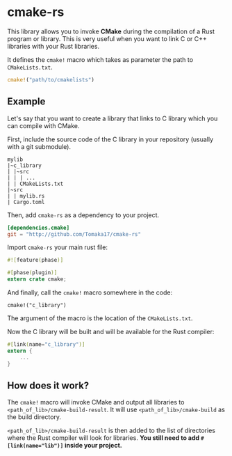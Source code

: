 cmake-rs
========

This library allows you to invoke **CMake** during the compilation of a Rust program or library. This is very useful when you want to link C or C++ libraries with your Rust libraries.

It defines the `cmake!` macro which takes as parameter the path to `CMakeLists.txt`.

```rust
cmake!("path/to/cmakelists")
```

Example
-------

Let's say that you want to create a library that links to C library which you can compile with CMake.

First, include the source code of the C library in your repository (usually with a git submodule).

```
mylib
|~c_library
| |~src
| | | ...
| | CMakeLists.txt
|~src
| | mylib.rs
| Cargo.toml
```

Then, add `cmake-rs` as a dependency to your project.

```toml
[dependencies.cmake]
git = "http://github.com/Tomaka17/cmake-rs"
```

Import `cmake-rs` your main rust file:

```rust
#![feature(phase)]

#[phase(plugin)]
extern crate cmake;
```

And finally, call the `cmake!` macro somewhere in the code:

`cmake!("c_library")`

The argument of the macro is the location of the `CMakeLists.txt`.

Now the C library will be built and will be available for the Rust compiler:

```rust
#[link(name="c_library")]
extern {
    ...
}
```

How does it work?
-----------------

The `cmake!` macro will invoke CMake and output all libraries to `<path_of_lib>/cmake-build-result`. It will use `<path_of_lib>/cmake-build` as the build directory.

`<path_of_lib>/cmake-build-result` is then added to the list of directories where the Rust compiler will look for libraries.
**You still need to add `#[link(name="lib")]` inside your project.**
